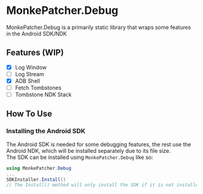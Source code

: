 # MonkePatcher.Debug
MonkePatcher.Debug is a primarily static library that wraps some features in the Android SDK/NDK

## Features (WIP)
  - [x] Log Window
  - [ ] Log Stream
  - [x] ADB Shell
  - [ ] Fetch Tombstones
  - [ ] Tombstone NDK Stack

## How To Use
### Installing the Android SDK
The Android SDK is needed for some debugging features, the rest use the Android NDK, which will be installed separately due to its file size.<br>
The SDK can be installed using `MonkePatcher.Debug` like so:
```cs
using MonkePatcher.Debug
...
SDKInstaller.Install() 
// The Install() method will only install the SDK if it is not installed already in "%appdata%/MonkePatcher/Debug/platform-tools/"
